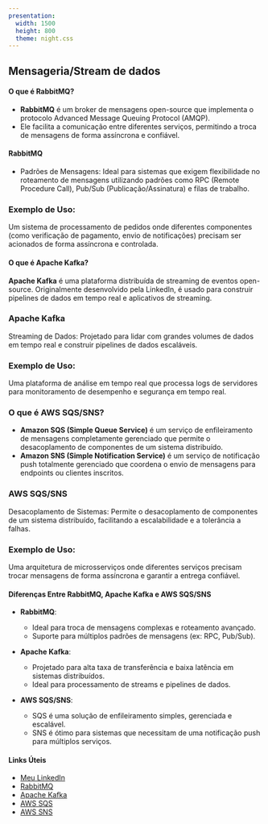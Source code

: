 ```yaml
---
presentation:
  width: 1500
  height: 800
  theme: night.css
---
```


<!-- slide -->

## Mensageria/Stream de dados


<!-- slide -->

#### O que é RabbitMQ?
- **RabbitMQ** é um broker de mensagens open-source que implementa o protocolo Advanced Message Queuing Protocol (AMQP). 
- Ele facilita a comunicação entre diferentes serviços, permitindo a troca de mensagens de forma assíncrona e confiável.

<!-- slide -->
#### RabbitMQ
- Padrões de Mensagens: Ideal para sistemas que exigem flexibilidade no roteamento de mensagens utilizando padrões como RPC (Remote Procedure Call), Pub/Sub (Publicação/Assinatura) e filas de trabalho.

<!-- slide -->

### Exemplo de Uso:
Um sistema de processamento de pedidos onde diferentes componentes (como verificação de pagamento, envio de notificações) precisam ser acionados de forma assíncrona e controlada.

<!-- slide -->

#### O que é Apache Kafka?
**Apache Kafka** é uma plataforma distribuída de streaming de eventos open-source. 
Originalmente desenvolvido pela LinkedIn, é usado para construir pipelines de dados em tempo real e aplicativos de streaming.


<!-- slide -->
### Apache Kafka
Streaming de Dados: Projetado para lidar com grandes volumes de dados em tempo real e construir pipelines de dados escaláveis.

<!-- slide -->
### Exemplo de Uso:
Uma plataforma de análise em tempo real que processa logs de servidores para monitoramento de desempenho e segurança em tempo real.

<!-- slide -->

### O que é AWS SQS/SNS?
- **Amazon SQS (Simple Queue Service)** é um serviço de enfileiramento de mensagens completamente gerenciado que permite o desacoplamento de componentes de um sistema distribuído.
- **Amazon SNS (Simple Notification Service)** é um serviço de notificação push totalmente gerenciado que coordena o envio de mensagens para endpoints ou clientes inscritos.

<!-- slide -->

### AWS SQS/SNS
Desacoplamento de Sistemas: Permite o desacoplamento de componentes de um sistema distribuído, facilitando a escalabilidade e a tolerância a falhas.

<!-- slide -->
### Exemplo de Uso:
Uma arquitetura de microsserviços onde diferentes serviços precisam trocar mensagens de forma assíncrona e garantir a entrega confiável.

<!-- slide -->

#### Diferenças Entre RabbitMQ, Apache Kafka e AWS SQS/SNS

- **RabbitMQ**:
  - Ideal para troca de mensagens complexas e roteamento avançado.
  - Suporte para múltiplos padrões de mensagens (ex: RPC, Pub/Sub).

- **Apache Kafka**:
  - Projetado para alta taxa de transferência e baixa latência em sistemas distribuídos.
  - Ideal para processamento de streams e pipelines de dados.

- **AWS SQS/SNS**:
  - SQS é uma solução de enfileiramento simples, gerenciada e escalável.
  - SNS é ótimo para sistemas que necessitam de uma notificação push para múltiplos serviços.

<!-- slide -->

#### Links Úteis

- [Meu LinkedIn](https://www.linkedin.com)
- [RabbitMQ](https://www.rabbitmq.com/documentation.html)
- [Apache Kafka](https://kafka.apache.org/documentation/)
- [AWS SQS](https://docs.aws.amazon.com/sqs/)
- [AWS SNS](https://docs.aws.amazon.com/sns/)